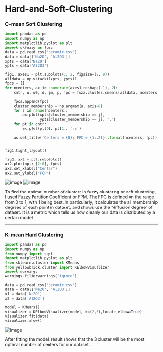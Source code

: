 # Hard-and-Soft-Clustering
### C-mean Soft Clustering

```python
import pandas as pd
import numpy as np
import matplotlib.pyplot as plt
import skfuzzy as fuzz
data = pd.read_csv('ceramic.csv')
data = data[['Na2O', 'Al2O3']]
xpts = data['Na2O']
ypts = data['Al2O3']

fig1, axes1 = plt.subplots(2, 2, figsize=(9, 9))
alldata = np.vstack((xpts, ypts))
fpcs = []
for ncenters, ax in enumerate(axes1.reshape(-1), 2):
    cntr, u, u0, d, jm, p, fpc = fuzz.cluster.cmeans(alldata, ncenters, 2, error=0.005, maxiter=1000, init=None)
    
    fpcs.append(fpc)
    cluster_membership = np.argmax(u, axis=0)
    for j in range(ncenters):
        ax.plot(xpts[cluster_membership == j],
                ypts[cluster_membership == j], '.')
    for pt in cntr:
        ax.plot(pt[0], pt[1], 'rs')
        
    ax.set_title('Centers = {0}; FPC = {1:.2f}'.format(ncenters, fpc))
    

fig1.tight_layout()

fig2, ax2 = plt.subplots()
ax2.plot(np.r_[2:6], fpcs)
ax2.set_xlabel("Center")
ax2.set_ylabel("FCP")
```

![image](https://user-images.githubusercontent.com/58222828/173663029-1b722d0b-9e3d-4c11-8481-400ab13ed0b0.png)
![image](https://user-images.githubusercontent.com/58222828/173663051-5e1be222-c930-4c71-99d8-bdbe9e72df10.png)

To find the optimal number of clusters in fuzzy clustering or soft clustering, I used Fuzzy Partition Coefficient or FPM. The FPC is defined on the range from 0 to 1, with 1 being best. In particularly, it calculates the all membership degrees of each point in dataset, and shows use the “diffusion degree” of dataset. It is a metric which tells us how cleanly our data is distributed by a certain model.

---

### K-mean Hard Clustering

```python
import pandas as pd
import numpy as np
from numpy import sqrt
import matplotlib.pyplot as plt
from sklearn.cluster import KMeans
from yellowbrick.cluster import KElbowVisualizer
import warnings 
warnings.filterwarnings('ignore')

data = pd.read_csv('ceramic.csv')
data = data[['Na2O', 'Al2O3']]
x1 = data['Na2O']
x2 = data['Al2O3']

model = KMeans()
visualizer = KElbowVisualizer(model, k=(2,6),locate_elbow=True)
visualizer.fit(data)      
visualizer.show()
```

![image](https://user-images.githubusercontent.com/58222828/173663089-dfa012a6-28fc-4776-98c3-121414e606f8.png)

After fitting the model, result shows that the 3 cluster will be the most optimal number of centers for our dataset.
